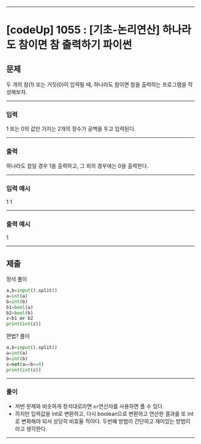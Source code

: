 
---

# [codeUp] 1055 : [기초-논리연산] 하나라도 참이면 참 출력하기 파이썬


## 문제

두 개의 참(1) 또는 거짓(0)이 입력될 때,
하나라도 참이면 참을 출력하는 프로그램을 작성해보자.




---
### 입력 

1 또는 0의 값만 가지는 2개의 정수가 공백을 두고 입력된다.



---
### 출력   

하나라도 참일 경우 1을 출력하고, 그 외의 경우에는 0을 출력한다.


---
### 입력 예시

1 1

---
### 출력 예시

1

---
제출
---
정석 풀이
```python
a,b=input().split()
a=int(a)
b=int(b)
b1=bool(a)
b2=bool(b)
z=b1 or b2
print(int(z))
```
편법? 풀이
```python
a,b=input().split()
a=int(a)
b=int(b)
z=not(a==b==0)
print(int(z))
```

---
### 풀이
* 저번 문제와 비슷하게 정석대로라면 `or`연산자를 사용하면 풀 수 있다.
* 하지만 입력값을 int로 변환하고, 다시 boolean으로 변환하고 연산한 결과를 또 int로 변화해야 되서 상당히 비효율 적이다. 두번째 방법이 간단하고 재미있는 방법이라고 생각한다.

---
